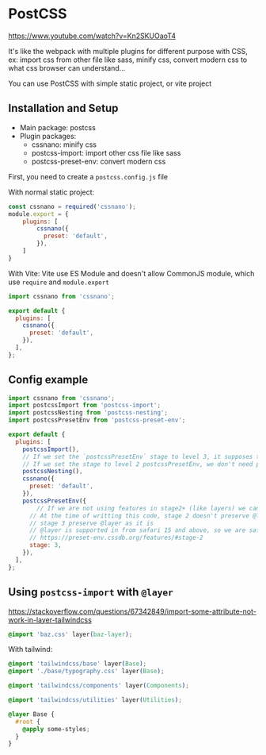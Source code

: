 # PostCSS

<https://www.youtube.com/watch?v=Kn2SKUOaoT4>

It's like the webpack with multiple plugins for different purpose with CSS, ex: import css from other file like sass, minify css, convert modern css to what css browser can understand...

You can use PostCSS with simple static project, or vite project

## Installation and Setup

- Main package: postcss
- Plugin packages: 
	+ cssnano: minify css
	+ postcss-import: import other css file like sass
	+ postcss-preset-env: convert modern css

First, you need to create a `postcss.config.js` file

With normal static project:

```js
const cssnano = required('cssnano');
module.export = {
	plugins: [
		cssnano({
		  preset: 'default',
		}),
	]
}
```

With Vite: Vite use ES Module and doesn't allow CommonJS module, which use `require` and `module.export`

```js
import cssnano from 'cssnano';

export default {
  plugins: [
    cssnano({
      preset: 'default',
    }),
  ],
};
```

## Config example

```js
import cssnano from 'cssnano';
import postcssImport from 'postcss-import';
import postcssNesting from 'postcss-nesting';
import postcssPresetEnv from 'postcss-preset-env';

export default {
  plugins: [
    postcssImport(),
    // If we set the `postcssPresetEnv` stage to level 3, it supposes that we are using the lastest browser and leave as it is as the @layer behaves. Some older version like safari 16 cannot understand this. So we need to use postcssNesting
    // If we set the stage to level 2 postcssPresetEnv, we don't need postcssNesting because postcssPresetEnv will convert it older css that all major browsers can understand
    postcssNesting(),
    cssnano({
      preset: 'default',
    }),
    postcssPresetEnv({
    	// If we are not using features in stage2+ (like layers) we can remove this option (just use postcssPresetEnv() with empty options object)
      // At the time of writting this code, stage 2 doesn't preserve @layer and it will convert to normall css by adding specificity :not(#\#)
      // stage 3 preserve @layer as it is
      // @layer is supported in from safari 15 and above, so we are safe to use.
      // https://preset-env.cssdb.org/features/#stage-2
      stage: 3,
    }),
  ],
};

```

## Using `postcss-import` with `@layer`

<https://stackoverflow.com/questions/67342849/import-some-attribute-not-work-in-layer-tailwindcss>

```css
@import 'baz.css' layer(baz-layer);
```

With tailwind: 

```css
@import 'tailwindcss/base' layer(Base);
@import './base/typography.css' layer(Base);

@import 'tailwindcss/components' layer(Components);

@import 'tailwindcss/utilities' layer(Utilities);

@layer Base {
  #root {
    @apply some-styles;
  }
}
```
